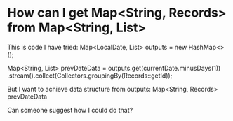 
# How can I get Map<String, Records> from Map<String, List<Records>>

This is code I have tried:
Map<LocalDate, List<Records>> outputs = new HashMap<>();

Map<String, List<Records>> prevDateData = outputs.get(currentDate.minusDays(1))
                                .stream().collect(Collectors.groupingBy(Records::getId));

But I want to achieve data structure from outputs:
Map<String, Records> prevDateData

Can someone suggest how I could do that?

        